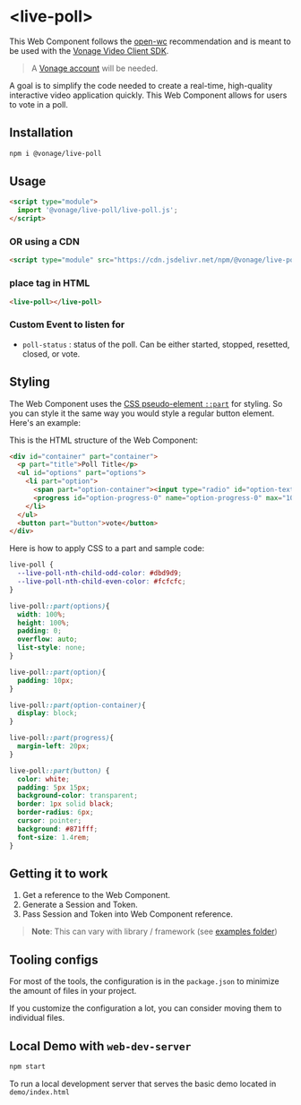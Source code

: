 # \<live-poll>

This Web Component follows the [open-wc](https://github.com/open-wc/open-wc) recommendation and is meant to be used with the [Vonage Video Client SDK](https://developer.vonage.com/en/video/client-sdks/web/overview).

> A [Vonage account](https://ui.idp.vonage.com/ui/auth/registration) will be needed.

A goal is to simplify the code needed to create a real-time, high-quality interactive video application quickly. This Web Component allows for users to vote in a poll.

## Installation

```bash
npm i @vonage/live-poll
```

## Usage

```html
<script type="module">
  import '@vonage/live-poll/live-poll.js';
</script>
```

### OR using a CDN
```html
<script type="module" src="https://cdn.jsdelivr.net/npm/@vonage/live-poll@latest/live-poll.js/+esm"></script>

```

### place tag in HTML

```html
<live-poll></live-poll>
```

### Custom Event to listen for 

- `poll-status` : status of the poll. Can be either started, stopped, resetted, closed, or vote.

## Styling

The Web Component uses the [CSS pseudo-element `::part`](https://developer.mozilla.org/en-US/docs/Web/CSS/::part) for styling. So you can style it the same way you would style a regular button element. Here's an example:

This is the HTML structure of the Web Component:

```html
<div id="container" part="container">
  <p part="title">Poll Title</p>
  <ul id="options" part="options">
    <li part="option">
      <span part="option-container"><input type="radio" id="option-text-0" name="option" part="radio" /><label for="option-text-0" part="label">Option 0</label></span>
      <progress id="option-progress-0" name="option-progress-0" max="100" part="progress">70%</progress><output name="option-result-0" for="option-progress-0" part="output">7</output>
    </li>
  </ul>
  <button part="button">vote</button>
</div>
```

Here is how to apply CSS to a part and sample code:
```css
live-poll {
  --live-poll-nth-child-odd-color: #dbd9d9;
  --live-poll-nth-child-even-color: #fcfcfc;
}

live-poll::part(options){
  width: 100%;
  height: 100%;
  padding: 0;
  overflow: auto;
  list-style: none;
}

live-poll::part(option){
  padding: 10px;
}

live-poll::part(option-container){
  display: block;
}

live-poll::part(progress){
  margin-left: 20px;
}

live-poll::part(button) {
  color: white;
  padding: 5px 15px;
  background-color: transparent;
  border: 1px solid black;
  border-radius: 6px;
  cursor: pointer;
  background: #871fff;
  font-size: 1.4rem;
}
```

## Getting it to work

1. Get a reference to the Web Component.
2. Generate a Session and Token.
3. Pass Session and Token into Web Component reference.

>**Note**: This can vary with library / framework (see [examples folder](../examples))

## Tooling configs

For most of the tools, the configuration is in the `package.json` to minimize the amount of files in your project.

If you customize the configuration a lot, you can consider moving them to individual files.

## Local Demo with `web-dev-server`

```bash
npm start
```

To run a local development server that serves the basic demo located in `demo/index.html`
